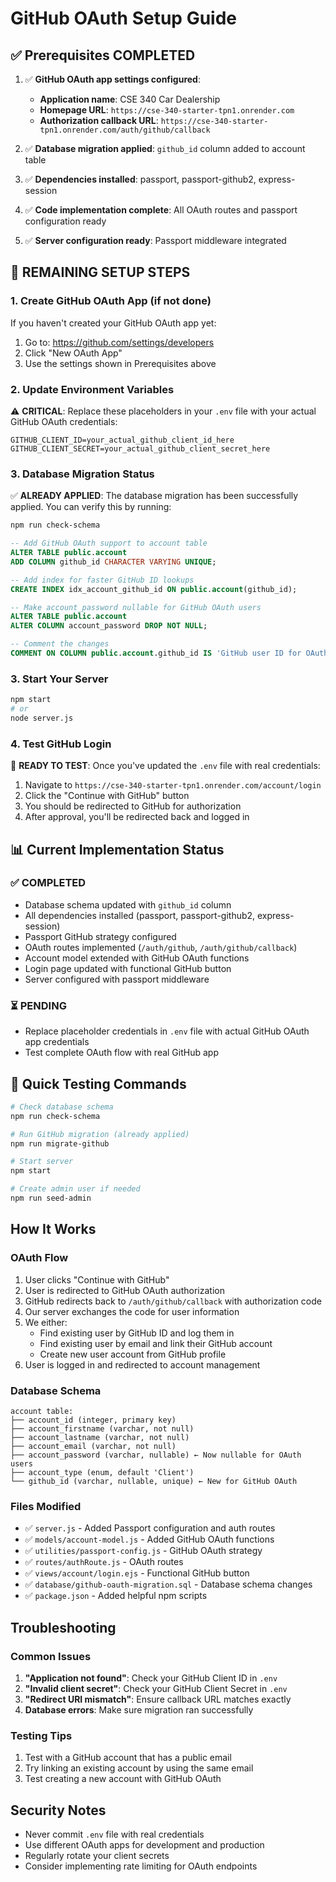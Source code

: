 # GitHub OAuth Setup Guide

## ✅ Prerequisites COMPLETED

1. ✅ **GitHub OAuth app settings configured**:

   - **Application name**: CSE 340 Car Dealership
   - **Homepage URL**: `https://cse-340-starter-tpn1.onrender.com`
   - **Authorization callback URL**: `https://cse-340-starter-tpn1.onrender.com/auth/github/callback`

2. ✅ **Database migration applied**: `github_id` column added to account table
3. ✅ **Dependencies installed**: passport, passport-github2, express-session
4. ✅ **Code implementation complete**: All OAuth routes and passport configuration ready
5. ✅ **Server configuration ready**: Passport middleware integrated

## 🔧 REMAINING SETUP STEPS

### 1. Create GitHub OAuth App (if not done)

If you haven't created your GitHub OAuth app yet:

1. Go to: https://github.com/settings/developers
2. Click "New OAuth App"
3. Use the settings shown in Prerequisites above

### 2. Update Environment Variables

⚠️ **CRITICAL**: Replace these placeholders in your `.env` file with your actual GitHub OAuth credentials:

```env
GITHUB_CLIENT_ID=your_actual_github_client_id_here
GITHUB_CLIENT_SECRET=your_actual_github_client_secret_here
```

### 3. Database Migration Status

✅ **ALREADY APPLIED**: The database migration has been successfully applied.
You can verify this by running:

```bash
npm run check-schema
```

```sql
-- Add GitHub OAuth support to account table
ALTER TABLE public.account
ADD COLUMN github_id CHARACTER VARYING UNIQUE;

-- Add index for faster GitHub ID lookups
CREATE INDEX idx_account_github_id ON public.account(github_id);

-- Make account_password nullable for GitHub OAuth users
ALTER TABLE public.account
ALTER COLUMN account_password DROP NOT NULL;

-- Comment the changes
COMMENT ON COLUMN public.account.github_id IS 'GitHub user ID for OAuth authentication';
```

### 3. Start Your Server

```bash
npm start
# or
node server.js
```

### 4. Test GitHub Login

🚀 **READY TO TEST**: Once you've updated the `.env` file with real credentials:

1. Navigate to `https://cse-340-starter-tpn1.onrender.com/account/login`
2. Click the "Continue with GitHub" button
3. You should be redirected to GitHub for authorization
4. After approval, you'll be redirected back and logged in

## 📊 Current Implementation Status

### ✅ COMPLETED

- Database schema updated with `github_id` column
- All dependencies installed (passport, passport-github2, express-session)
- Passport GitHub strategy configured
- OAuth routes implemented (`/auth/github`, `/auth/github/callback`)
- Account model extended with GitHub OAuth functions
- Login page updated with functional GitHub button
- Server configured with passport middleware

### ⏳ PENDING

- Replace placeholder credentials in `.env` file with actual GitHub OAuth app credentials
- Test complete OAuth flow with real GitHub app

## 🔧 Quick Testing Commands

```bash
# Check database schema
npm run check-schema

# Run GitHub migration (already applied)
npm run migrate-github

# Start server
npm start

# Create admin user if needed
npm run seed-admin
```

## How It Works

### OAuth Flow

1. User clicks "Continue with GitHub"
2. User is redirected to GitHub OAuth authorization
3. GitHub redirects back to `/auth/github/callback` with authorization code
4. Our server exchanges the code for user information
5. We either:
   - Find existing user by GitHub ID and log them in
   - Find existing user by email and link their GitHub account
   - Create new user account from GitHub profile
6. User is logged in and redirected to account management

### Database Schema

```
account table:
├── account_id (integer, primary key)
├── account_firstname (varchar, not null)
├── account_lastname (varchar, not null)
├── account_email (varchar, not null)
├── account_password (varchar, nullable) ← Now nullable for OAuth users
├── account_type (enum, default 'Client')
└── github_id (varchar, nullable, unique) ← New for GitHub OAuth
```

### Files Modified

- ✅ `server.js` - Added Passport configuration and auth routes
- ✅ `models/account-model.js` - Added GitHub OAuth functions
- ✅ `utilities/passport-config.js` - GitHub OAuth strategy
- ✅ `routes/authRoute.js` - OAuth routes
- ✅ `views/account/login.ejs` - Functional GitHub button
- ✅ `database/github-oauth-migration.sql` - Database schema changes
- ✅ `package.json` - Added helpful npm scripts

## Troubleshooting

### Common Issues

1. **"Application not found"**: Check your GitHub Client ID in `.env`
2. **"Invalid client secret"**: Check your GitHub Client Secret in `.env`
3. **"Redirect URI mismatch"**: Ensure callback URL matches exactly
4. **Database errors**: Make sure migration ran successfully

### Testing Tips

1. Test with a GitHub account that has a public email
2. Try linking an existing account by using the same email
3. Test creating a new account with GitHub OAuth

## Security Notes

- Never commit `.env` file with real credentials
- Use different OAuth apps for development and production
- Regularly rotate your client secrets
- Consider implementing rate limiting for OAuth endpoints
